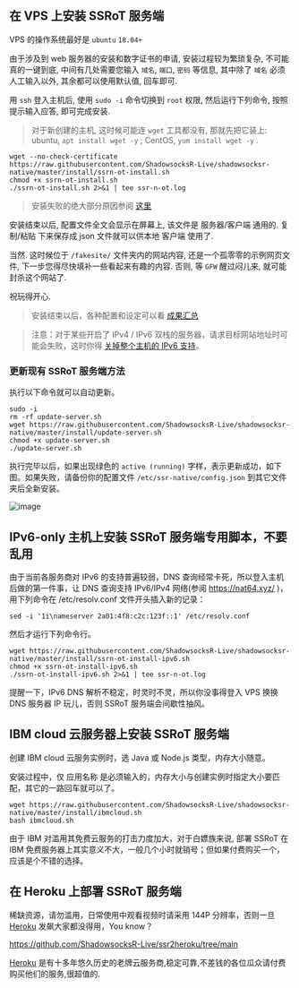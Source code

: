 ## 在 VPS 上安装 SSRoT 服务端

VPS 的操作系统最好是 `ubuntu` `18.04+`

由于涉及到 web 服务器的安装和数字证书的申请, 安装过程较为繁琐复杂, 不可能真的一键到底, 中间有几处需要您输入 `域名`, `端口`, `密码` 等信息, 其中除了 `域名` 必须人工输入以外, 其余都可以使用默认值, 回车即可.

用 `ssh` 登入主机后, 使用 `sudo -i` 命令切换到 `root` 权限, 然后运行下列命令, 按照提示输入应答, 即可完成安装.

> 对于新创建的主机, 这时候可能连 `wget` 工具都没有, 那就先把它装上: ubuntu, `apt install wget -y` ; CentOS, `yum install wget -y` .

```
wget --no-check-certificate https://raw.githubusercontent.com/ShadowsocksR-Live/shadowsocksr-native/master/install/ssrn-ot-install.sh
chmod +x ssrn-ot-install.sh
./ssrn-ot-install.sh 2>&1 | tee ssr-n-ot.log

```

> 安装失败的绝大部分原因参阅 [这里](./%E5%87%86%E5%A4%87%E5%B7%A5%E4%BD%9C#%E5%B0%86-%E5%9F%9F%E5%90%8D-%E5%92%8C-%E8%99%9A%E6%8B%9F%E4%B8%BB%E6%9C%BA-%E7%9A%84-ip-%E5%85%B3%E8%81%94%E4%B8%8A)

安装结束以后, 配置文件全文会显示在屏幕上, 该文件是 服务器/客户端 通用的. 复制/粘贴 下来保存成 json 文件就可以供本地 客户端 使用了.

当然. 这时候位于 `/fakesite/` 文件夹内的网站内容, 还是一个孤零零的示例网页文件, 下一步您得尽快填补一些看起来有趣的内容. 否则, 等 `GFW` 醒过闷儿来, 就可能封杀这个网站了.

祝玩得开心.

>  安装结束以后，各种配置和设定可以看 [成果汇总](./%E6%89%8B%E5%B7%A5%E5%AE%89%E8%A3%85-SSRoT-%E6%9C%8D%E5%8A%A1%E5%99%A8%E5%85%A8%E7%A8%8B%E8%AF%A6%E8%A7%A3#%E6%88%90%E6%9E%9C%E6%B1%87%E6%80%BB)

> 注意：对于某些开启了 IPv4 / IPv6 双栈的服务器，请求目标网站地址时可能会失败，这时你得 [关掉整个主机的 IPv6 支持](./%E7%A6%81%E7%94%A8-IPv6)。

### 更新现有 SSRoT 服务端方法

执行以下命令就可以自动更新。
```
sudo -i
rm -rf update-server.sh
wget https://raw.githubusercontent.com/ShadowsocksR-Live/shadowsocksr-native/master/install/update-server.sh
chmod +x update-server.sh
./update-server.sh

```
执行完毕以后，如果出现绿色的 `active (running)` 字样，表示更新成功，如下图。如果失败，请备份你的配置文件 `/etc/ssr-native/config.json` 到其它文件夹后全新安装。

![image](https://user-images.githubusercontent.com/30760636/96358628-f53b9f00-113b-11eb-8f95-e4ccdedc7f48.png)


## IPv6-only 主机上安装 SSRoT 服务端专用脚本，不要乱用

由于当前各服务商对 IPv6 的支持普遍较弱，DNS 查询经常卡死，所以登入主机后做的第一件事，让 DNS 查询支持 IPv6/IPv4 网络(参阅 https://nat64.xyz/ )，用下列命令在 /etc/resolv.conf 文件开头插入新的记录：

```
sed -i '1i\nameserver 2a01:4f8:c2c:123f::1' /etc/resolv.conf
```

然后才运行下列命令行。

```
wget https://raw.githubusercontent.com/ShadowsocksR-Live/shadowsocksr-native/master/install/ssrn-ot-install-ipv6.sh
chmod +x ssrn-ot-install-ipv6.sh
./ssrn-ot-install-ipv6.sh 2>&1 | tee ssr-n-ot.log
```

提醒一下，IPv6 DNS 解析不稳定，时灵时不灵，所以你没事得登入 VPS 换换 DNS 服务器 IP 玩儿，否则 SSRoT 服务端会间歇性抽风。


## IBM cloud 云服务器上安装 SSRoT 服务端

创建 IBM cloud 云服务实例时，选 Java 或 Node.js 类型，内存大小随意。

安装过程中，仅 应用名称 是必须输入的，内存大小与创建实例时指定大小要匹配，其它的一路回车就可以了。

```
wget https://raw.githubusercontent.com/ShadowsocksR-Live/shadowsocksr-native/master/install/ibmcloud.sh
bash ibmcloud.sh
```

由于 IBM 对滥用其免费云服务的打击力度加大，对于白嫖族来说, 部署 SSRoT 在 IBM 免费服务器上其实意义不大，一般几个小时就销号；但如果付费购买一个，应该是个不错的选择。


## 在 Heroku 上部署 SSRoT 服务端

稀缺资源，请勿滥用，日常使用中观看视频时请采用 144P 分辨率，否则一旦 [Heroku](https://heroku.com) 发飙大家都没得用，You know？

https://github.com/ShadowsocksR-Live/ssr2heroku/tree/main

[Heroku](https://heroku.com) 是有十多年悠久历史的老牌云服务商,稳定可靠,不差钱的各位瓜众请付费购买他们的服务,很超值的.
